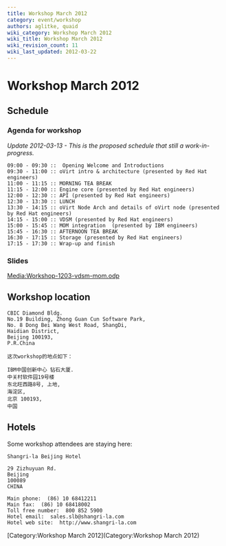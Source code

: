 ```yaml
---
title: Workshop March 2012
category: event/workshop
authors: aglitke, quaid
wiki_category: Workshop March 2012
wiki_title: Workshop March 2012
wiki_revision_count: 11
wiki_last_updated: 2012-03-22
---
```


# Workshop March 2012

## Schedule

### Agenda for workshop

*Update 2012-03-13 - This is the proposed schedule that still a work-in-progress.*

    09:00 - 09:30 ::  Opening Welcome and Introductions
    09:30 - 11:00 :: oVirt intro & architecture (presented by Red Hat engineers)
    11:00 - 11:15 :: MORNING TEA BREAK
    11:15 - 12:00 :: Engine core (presented by Red Hat engineers)
    12:00 - 12:30 :: API (presented by Red Hat engineers)
    12:30 - 13:30 :: LUNCH
    13:30 - 14:15 :: oVirt Node Arch and details of oVirt node (presented by Red Hat engineers)
    14:15 - 15:00 :: VDSM (presented by Red Hat engineers)
    15:00 - 15:45 :: MOM integration  (presented by IBM engineers)
    15:45 - 16:30 :: AFTERNOON TEA BREAK
    16:30 - 17:15 :: Storage (presented by Red Hat engineers)
    17:15 - 17:30 :: Wrap-up and finish

### Slides

[Media:Workshop-1203-vdsm-mom.odp](/images/wiki/Workshop-1203-vdsm-mom.odp)

## Workshop location

    CBIC Diamond Bldg.
    No.19 Building, Zhong Guan Cun Software Park,
    No. 8 Dong Bei Wang West Road, ShangDi,
    Haidian District,
    Beijing 100193,
    P.R.China

    这次workshop的地点如下：

    IBM中国创新中心 钻石大厦.
    中关村软件园19号楼
    东北旺西路8号, 上地,
    海淀区,
    北京 100193,
    中国

## Hotels

Some workshop attendees are staying here:

    Shangri-la Beijing Hotel

    29 Zizhuyuan Rd.
    Beijing
    100089
    CHINA

    Main phone:  (86) 10 68412211
    Main fax:  (86) 10 68418002
    Toll free number:  800 852 5900
    Hotel email:  sales.slb@shangri-la.com
    Hotel web site:  http://www.shangri-la.com

[Category:Workshop March 2012](Category:Workshop March 2012)
